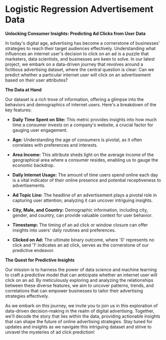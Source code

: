 # Logistic Regression Advertisement Data

**Unlocking Consumer Insights: Predicting Ad Clicks from User Data**

In today's digital age, advertising has become a cornerstone of businesses' strategies to reach their target audiences effectively. Understanding what influences an internet user's decision to click on an ad is a puzzle that marketers, data scientists, and businesses are keen to solve. In our latest project, we embark on a data-driven journey that revolves around a fictitious advertising dataset, where the central question is clear: Can we predict whether a particular internet user will click on an advertisement based on their user attributes? 

**The Data at Hand**

Our dataset is a rich trove of information, offering a glimpse into the behaviors and demographics of internet users. Here's a breakdown of the key features:

- **Daily Time Spent on Site:** This metric provides insights into how much time a consumer invests on a company's website, a crucial factor for gauging user engagement.

- **Age:** Understanding the age of consumers is pivotal, as it often correlates with preferences and interests.

- **Area Income:** This attribute sheds light on the average income of the geographical area where a consumer resides, enabling us to gauge the economic backdrop.

- **Daily Internet Usage:** The amount of time users spend online each day is a vital indicator of their online presence and potential receptiveness to advertisements.

- **Ad Topic Line:** The headline of an advertisement plays a pivotal role in capturing user attention; analyzing it can uncover intriguing insights.

- **City, Male, and Country:** Demographic information, including city, gender, and country, can provide valuable context for user behavior.

- **Timestamp:** The timing of an ad click or window closure can offer insights into users' daily routines and preferences.

- **Clicked on Ad:** The ultimate binary outcome, where '0' represents no click and '1' indicates an ad click, serves as the cornerstone of our predictive endeavor.

**The Quest for Predictive Insights**

Our mission is to harness the power of data science and machine learning to craft a predictive model that can anticipate whether an internet user will click on an ad. By meticulously exploring and analyzing the relationships between these diverse features, we aim to uncover patterns, trends, and correlations that can empower businesses to tailor their advertising strategies effectively.

As we embark on this journey, we invite you to join us in this exploration of data-driven decision-making in the realm of digital advertising. Together, we'll decode the story that lies within the data, providing actionable insights that can shape the future of online advertising strategies. Stay tuned for updates and insights as we navigate this intriguing dataset and strive to unravel the mysteries of ad click prediction!
